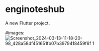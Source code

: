 # enginoteshub

A new Flutter project.

#images:
  ![Screenshot_2024-03-13-11-18-20-98_428a58df451651fb07b3979418459f6f 1](https://github.com/Ashlesh105/notes_app/assets/118717574/ca343a73-6c79-49c4-ab61-97630a064f12)
